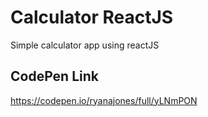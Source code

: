 # Calculator ReactJS

Simple calculator app using reactJS

## CodePen Link

https://codepen.io/ryanajones/full/yLNmPON
